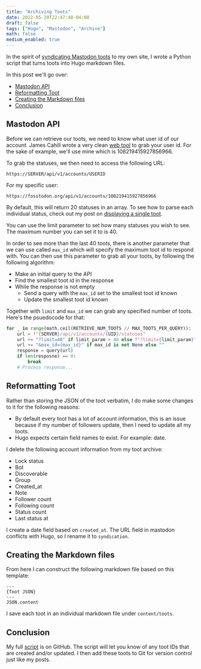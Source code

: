 ```yaml
---
title: "Archiving Toots"
date: 2022-05-20T22:47:48-04:00
draft: false
tags: ["Hugo", "Mastodon", "Archive"]
math: false
medium_enabled: true
---
```

In the spirit of [syndicating Mastodon toots](/blog/why-i-pesos-from-mastodon/)
to my own site, I wrote a Python script that turns toots into Hugo markdown
files.

In this post we'll go over:
- [Mastodon API](#mastodon-api)
- [Reformatting Toot](#reformatting-toot)
- [Creating the Markdown files](#creating-the-markdown-files)
- [Conclusion](#conclusion)

## Mastodon API
Before we can retrieve our toots, we need to know what user id of our account.
James Cahill wrote a very clean [web tool](https://prouser123.me/mastodon-userid-lookup/)
to grab your user id. For the sake of example, we'll use mine which
is 108219415927856966.

To grab the statuses, we then need to access the following URL:
```
https://SERVER/api/v1/accounts/USERID
```
For my specific user:
```
https://fosstodon.org/api/v1/accounts/108219415927856966
```

By default, this will return 20 statuses in an array.
To see how to parse each individual status, check out my
post on [displaying a single toot](/blog/displaying-a-toot-hugo/).

You can use the limit parameter to set how many statuses you wish to see.
The maximum number you can set it to is 40.

In order to see more than the last 40 toots, there is another
parameter that we can use called `max_id` which will specify the maximum
toot id to respond with.
You can then use this parameter to grab all your toots, by
following the following algorithm:
- Make an initial query to the API
- Find the smallest toot id in the response
- While the response is not empty
  - Send a query with the `max_id` set to the smallest toot id known
  - Update the smallest toot id known


Together with `limit` and `max_id` we can grab any specified number of toots.
Here's the psuedocode for that:
```python
for _ in range(math.ceil(RETRIEVE_NUM_TOOTS // MAX_TOOTS_PER_QUERY)):
    url = f"{SERVER}/api/v1/accounts/{UID}/statuses"
    url += "?limit=40" if limit_param > 40 else f"?limit={limit_param}"
    url += "&max_id={max_id}" if max_id is not None else ""
    response = query(url)
    if len(resposne) == 0:
        break
    # Process response...
```
## Reformatting Toot
Rather than storing the JSON of the toot verbatim, I do make some changes
to it for the following reasons:
- By default every toot has a lot of account information, this is an issue because
if my number of followers update, then I need to update all my toots.
- Hugo expects certain field names to exist. For example: date.

I delete the following account information from my toot archive:
- Lock status
- Bot
- Discoverable
- Group
- Created_at
- Note
- Follower count
- Following count
- Status count
- Last status at

I create a date field based on `created_at`.
The URL field in mastodon conflicts with Hugo,
so I rename it to `syndication`.


## Creating the Markdown files
From here I can construct the following
markdown file based on this template:
```
---
{Toot JSON}
---
JSON.content
```

I save each toot in an individual markdown file under `content/toots`.

## Conclusion

My full [script](https://github.com/Brandon-Rozek/website-toots/blob/main/.scripts/refreshtoots.py)
is on GitHub.
The script will let you know of any toot IDs that are created
and/or updated. I then add these toots to Git for version control
just like my posts.
